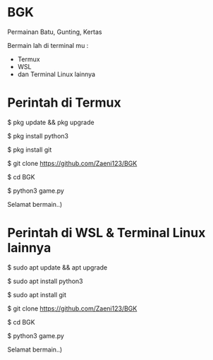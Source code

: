 # BGK
Permainan Batu, Gunting, Kertas

Bermain lah di terminal mu : 
- Termux
- WSL
- dan Terminal Linux lainnya

# Perintah di Termux
$ pkg update && pkg upgrade

$ pkg install python3

$ pkg install git

$ git clone https://github.com/Zaeni123/BGK

$ cd BGK

$ python3 game.py

Selamat bermain..)

# Perintah di WSL & Terminal Linux lainnya
$ sudo apt update && apt upgrade

$ sudo apt install python3

$ sudo apt install git

$ git clone https://github.com/Zaeni123/BGK

$ cd BGK

$ python3 game.py

Selamat bermain..)
